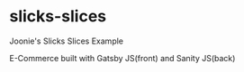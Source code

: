 # slicks-slices
Joonie's Slicks Slices Example

E-Commerce built with Gatsby JS(front) and Sanity JS(back)
